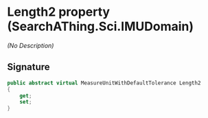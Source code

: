 # Length2 property (SearchAThing.Sci.IMUDomain)
_(No Description)_

## Signature
```csharp
public abstract virtual MeasureUnitWithDefaultTolerance Length2
{
    get;
    set;
}
```
